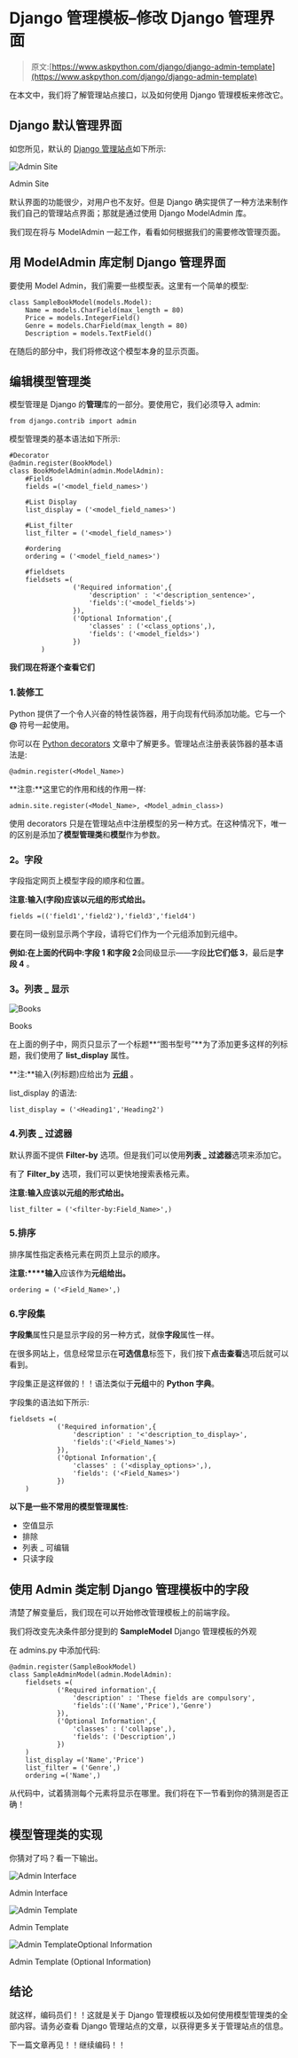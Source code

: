 # Django 管理模板–修改 Django 管理界面

> 原文:[https://www.askpython.com/django/django-admin-template](https://www.askpython.com/django/django-admin-template)

在本文中，我们将了解管理站点接口，以及如何使用 Django 管理模板来修改它。

## Django 默认管理界面

如您所见，默认的 [Django 管理站点](https://www.askpython.com/django/django-admin-site)如下所示:

![Admin Site](../Images/6397ec2b373d0f210554549fc378575b.png)

Admin Site

默认界面的功能很少，对用户也不友好。但是 Django 确实提供了一种方法来制作我们自己的管理站点界面；那就是通过使用 Django ModelAdmin 库。

我们现在将与 ModelAdmin 一起工作，看看如何根据我们的需要修改管理页面。

## 用 ModelAdmin 库定制 Django 管理界面

要使用 Model Admin，我们需要一些模型表。这里有一个简单的模型:

```
class SampleBookModel(models.Model):
    Name = models.CharField(max_length = 80)
    Price = models.IntegerField()
    Genre = models.CharField(max_length = 80)
    Description = models.TextField()

```

在随后的部分中，我们将修改这个模型本身的显示页面。

## 编辑模型管理类

模型管理是 Django 的**管理**库的一部分。要使用它，我们必须导入 admin:

```
from django.contrib import admin

```

模型管理类的基本语法如下所示:

```
#Decorator
@admin.register(BookModel)
class BookModelAdmin(admin.ModelAdmin):
    #Fields
    fields =('<model_field_names>')

    #List Display
    list_display = ('<model_field_names>')

    #List_filter
    list_filter = ('<model_field_names>')

    #ordering
    ordering = ('<model_field_names>')

    #fieldsets
    fieldsets =(
                ('Required information',{
                    'description' : '<'description_sentence>',
                    'fields':('<model_fields'>)
                }), 
                ('Optional Information',{
                    'classes' : ('<class_options',),
                    'fields': ('<model_fields>')
                })
        )

```

**我们现在将逐个查看它们**

### 1.装修工

Python 提供了一个令人兴奋的特性装饰器，用于向现有代码添加功能。它与一个 **@** 符号一起使用。

你可以在 [Python decorators](https://www.askpython.com/python/built-in-methods/python-property-decorator) 文章中了解更多。管理站点注册表装饰器的基本语法是:

```
@admin.register(<Model_Name>)

```

**注意:**这里它的作用和线的作用一样:

```
admin.site.register(<Model_Name>, <Model_admin_class>)

```

使用 decorators 只是在管理站点中注册模型的另一种方式。在这种情况下，唯一的区别是添加了**模型管理类**和**模型**作为参数。

### **2。字段**

字段指定网页上模型字段的顺序和位置。

**注意:**输入(字段)应该以**元组的形式给出。**

```
fields =(('field1','field2'),'field3','field4')

```

要在同一级别显示两个字段，请将它们作为一个元组添加到元组中。

**例如:**在上面的代码中:**字段 1** 和**字段 2**会同级显示——字段**比它们低 3**，最后是**字段 4** 。

### **3。列表 _ 显示**

![Books ](../Images/081573a831025d068e63f539dd4abae9.png)

Books

在上面的例子中，网页只显示了一个标题**“图书型号”**为了添加更多这样的列标题，我们使用了 **list_display** 属性。

**注:**输入(列标题)应给出为 **[元组](https://www.askpython.com/python/tuple/python-tuple)** 。

list_display 的语法:

```
list_display = ('<Heading1','Heading2')

```

### 4.列表 _ 过滤器

默认界面不提供 **Filter-by** 选项。但是我们可以使用**列表 _ 过滤器**选项来添加它。

有了 **Filter_by** 选项，我们可以更快地搜索表格元素。

**注意:**输入应该以**元组的形式给出。**

```
list_filter = ('<filter-by:Field_Name>',)

```

### 5.排序

排序属性指定表格元素在网页上显示的顺序。

**注意:****输入**应该作为**元组给出。**

```
ordering = ('<Field_Name>',)

```

### 6.字段集

**字段集**属性只是显示字段的另一种方式，就像**字段**属性一样。

在很多网站上，信息经常显示在**可选信息**标签下，我们按下**点击查看**选项后就可以看到。

字段集正是这样做的！！语法类似于**元组**中的 **Python 字典**。

字段集的语法如下所示:

```
fieldsets =(
            ('Required information',{
                'description' : '<'description_to_display>',
                'fields':('<Field_Names'>)
            }),
            ('Optional Information',{
                'classes' : ('<display_options>',),
                'fields': ('<Field_Names>')
            })
    )

```

**以下是一些不常用的模型管理属性:**

*   空值显示
*   排除
*   列表 _ 可编辑
*   只读字段

## 使用 Admin 类定制 Django 管理模板中的字段

清楚了解变量后，我们现在可以开始修改管理模板上的前端字段。

我们将改变先决条件部分提到的 **SampleModel** Django 管理模板的外观

在 admins.py 中添加代码:

```
@admin.register(SampleBookModel)
class SampleAdminModel(admin.ModelAdmin):
    fieldsets =(
            ('Required information',{
                'description' : 'These fields are compulsory',
                'fields':(('Name','Price'),'Genre')
            }),
            ('Optional Information',{
                'classes' : ('collapse',),
                'fields': ('Description',)
            })
    )
    list_display =('Name','Price')
    list_filter = ('Genre',)
    ordering =('Name',)

```

从代码中，试着猜测每个元素将显示在哪里。我们将在下一节看到你的猜测是否正确！

## 模型管理类的实现

你猜对了吗？看一下输出。

![Admin Interface](../Images/186f4bf4d778cca4105b2490129136c9.png)

Admin Interface

![Admin Template](../Images/eb51e0270893e2585c6c076a33a837f5.png)

Admin Template

![Admin TemplateOptional Information](../Images/2402aaa4056373cfc904b58a3334f71a.png)

Admin Template (Optional Information)

## 结论

就这样，编码员们！！这就是关于 Django 管理模板以及如何使用模型管理类的全部内容。请务必查看 Django 管理站点的文章，以获得更多关于管理站点的信息。

下一篇文章再见！！继续编码！！
